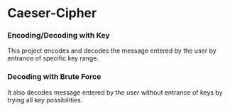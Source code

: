# Caeser-Cipher
### Encoding/Decoding with Key
This project encodes and decodes the message entered by the user by entrance of specific key range. 

### Decoding with Brute Force
It also decodes message entered by the user without entrance of keys by trying all key possibilities.
